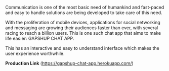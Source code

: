 Communication is one of the most basic need of humankind and fast-paced and easy to handle solutions are being developed to take care of this need.

With the proliferation of mobile devices, applications for social networking and messaging are growing their audiences faster than ever, with several racing to reach a billion users. This is one such chat app that aims to make life eas:er: GAPSHUP CHAT APP.

This has an interactive and easy to understand interface which makes the user experience worthwhile.


**Production Link** (https://gapshup-chat-app.herokuapp.com/)

